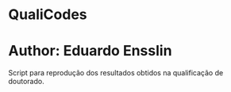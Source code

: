 # QualiCodes
# Author: Eduardo Ensslin
Script para reprodução dos resultados obtidos na qualificação de doutorado.

